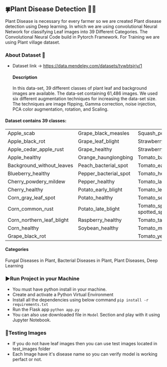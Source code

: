 ## 🍀Plant Disease Detection 🍃🍂
Plant Disease is necessary for every farmer so we are created Plant disease detection using Deep learning. In which we are using convolutional Neural Network for classifying Leaf images into 39 Different Categories. The Convolutional Neural Code build in Pytorch Framework. For Training we are using Plant village dataset.

### About Dataset 🍁
- Dataset link -> https://data.mendeley.com/datasets/tywbtsjrjv/1
  #### Description
  In this data-set, 39 different classes of plant leaf and background images are available.  The data-set containing 61,486 images. We used six different augmentation techniques for increasing the data-set size. The techniques are image flipping, Gamma correction, noise injection, PCA color augmentation, rotation, and Scaling.
    
#### Dataset contains 39 classes:
|                         |                         |                         |
|-------------------------|-------------------------|-------------------------|
| Apple_scab              | Grape_black_measles     | Squash_powdery_mildew   |
| Apple_black_rot         | Grape_leaf_blight       | Strawberry_healthy      |
| Apple_cedar_apple_rust  | Grape_healthy           | Strawberry_leaf_scorch  |
| Apple_healthy           | Orange_haunglongbing    | Tomato_bacterial_spot   |
| Background_without_leaves | Peach_bacterial_spot  | Tomato_early_blight     |
| Blueberry_healthy       | Pepper_bacterial_spot   | Tomato_healthy          |
| Cherry_powdery_mildew   | Pepper_healthy          | Tomato_late_blight      |
| Cherry_healthy          | Potato_early_blight    | Tomato_leaf_mold        |
| Corn_gray_leaf_spot     | Potato_healthy          | Tomato_septoria_leaf_spot |
| Corn_common_rust        | Potato_late_blight     | Tomato_spider_mites_two-spotted_spider_mite |
| Corn_northern_leaf_blight | Raspberry_healthy    | Tomato_target_spot      |
| Corn_healthy            | Soybean_healthy         | Tomato_mosaic_virus     |
| Grape_black_rot         |                        | Tomato_yellow_leaf_curl_virus |

    
#### Categories
Fungal Diseases in Plant, Bacterial Diseases in Plant, Plant Diseases, Deep Learning


### ▶️Run Project in your Machine
* You must have python install in your machine.
* Create and activate a Python Virtual Environment
* Install all the dependencies using below command
    `pip install -r requirements.txt`
* Run the Flask app `python app.py`
* You can also use downloaded file in `Model` Section and play with it using Jupyter Notebook.

### 🧪Testing Images

* If you do not have leaf images then you can use test images located in test_images folder
* Each Image have it's disease name so you can verify model is working perfact or not.


